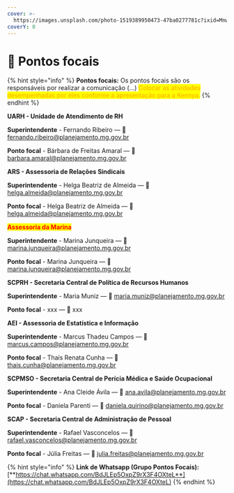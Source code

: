 ```yaml
---
cover: >-
  https://images.unsplash.com/photo-1519389950473-47ba0277781c?ixid=MnwxMjA3fDB8MHxwaG90by1wYWdlfHx8fGVufDB8fHx8&ixlib=rb-1.2.1&auto=format&fit=crop&w=2970&q=80
coverY: 0
---
```


# 👋 Pontos focais



{% hint style="info" %}
**Pontos focais:** Os pontos focais são os responsáveis por realizar a comunicação (...) <mark style="color:orange;">Colocar as atividades desempenhadas por eles conforme a apresentação para a Kennya.</mark>
{% endhint %}

**UARH - Unidade de Atendimento de RH**

**Superintendente** - Fernando Ribeiro — 💌 fernando.ribeiro@planejamento.mg.gov.br

**Ponto focal** - Bárbara de Freitas Amaral — 💌barbara.amaral@planejamento.mg.gov.br&#x20;



**ARS - Assessoria de Relações Sindicais**

**Superintendente** - Helga Beatriz de Almeida — 💌 helga.almeida@planejamento.mg.gov.br

**Ponto focal** - Helga Beatriz de Almeida — 💌 helga.almeida@planejamento.mg.gov.br



<mark style="color:red;">**Assessoria da Marina**</mark>

**Superintendente** - Marina Junqueira — 💌 marina.junqueira@planejamento.mg.gov.br

**Ponto focal** - Marina Junqueira — 💌 marina.junqueira@planejamento.mg.gov.br



**SCPRH - Secretaria Central de Política de Recursos Humanos**

**Superintendente** - Maria Muniz  — 💌 maria.muniz@planejamento.mg.gov.br

**Ponto focal** - xxx — 💌 xxx



**AEI - Assessoria de Estatística e Informação**

**Superintendente** - Marcus Thadeu Campos — 💌 marcus.campos@planejamento.mg.gov.br

**Ponto focal** - Thaís Renata Cunha — 💌 thais.cunha@planejamento.mg.gov.br



**SCPMSO - Secretaria Central de Perícia Médica e Saúde Ocupacional**

**Superintendente** - Ana Cleide Ávila — 💌 ana.avila@planejamento.mg.gov.br

**Ponto focal** - Daniela Parenti — 💌 daniela.quirino@planejamento.mg.gov.br



**SCAP - Secretaria Central de Administração de Pessoal**

**Superintendente** - Rafael Vasconcelos — 💌 rafael.vasconcelos@planejamento.mg.gov.br

**Ponto focal** - Júlia Freitas — 💌 julia.freitas@planejamento.mg.gov.br



{% hint style="info" %}
**Link de Whatsapp (Grupo Pontos Focais):** [**https://chat.whatsapp.com/BdJLEp5OxpZ9rX3F4OXteL**](https://chat.whatsapp.com/BdJLEp5OxpZ9rX3F4OXteL)
{% endhint %}

